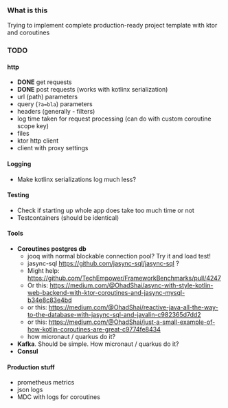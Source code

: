 ### What is this 

Trying to implement complete production-ready project template with ktor and coroutines

### TODO

#### http

- **DONE** get requests
- **DONE** post requests (works with kotlinx serialization)
- url (path) parameters
- query (`?a=bla`) parameters
- headers (generally - filters)
- log time taken for request processing (can do with custom coroutine scope key)
- files
- ktor http client 
- client with proxy settings


#### Logging

- Make kotlinx serializations log much less? 

#### Testing

- Check if starting up whole app does take too much time or not
- Testcontainers (should be identical)

#### Tools

- **Coroutines postgres db**
    - jooq with normal blockable connection pool? Try it and load test!
    - jasync-sql https://github.com/jasync-sql/jasync-sql ?
    - Might help: https://github.com/TechEmpower/FrameworkBenchmarks/pull/4247
    - Or this: https://medium.com/@OhadShai/async-with-style-kotlin-web-backend-with-ktor-coroutines-and-jasync-mysql-b34e8c83e4bd
    - or this: https://medium.com/@OhadShai/reactive-java-all-the-way-to-the-database-with-jasync-sql-and-javalin-c982365d7dd2
    - or this: https://medium.com/@OhadShai/just-a-small-example-of-how-kotlin-coroutines-are-great-c9774fe8434
    - how micronaut / quarkus do it?
- **Kafka**. Should be simple. How micronaut / quarkus do it?
- **Consul**

#### Production stuff

- prometheus metrics
- json logs
- MDC with logs for coroutines

